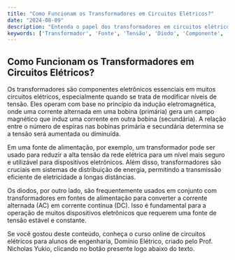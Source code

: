 ```yaml
---
title: "Como Funcionam os Transformadores em Circuitos Elétricos?"
date: "2024-08-09"
description: "Entenda o papel dos transformadores em circuitos elétricos e como eles influenciam a tensão e corrente."
keywords: ['Transformador', 'Fonte', 'Tensão', 'Diodo', 'Componente', 'Eletrônico']
---
```


## Como Funcionam os Transformadores em Circuitos Elétricos?

Os transformadores são componentes eletrônicos essenciais em muitos circuitos elétricos, especialmente quando se trata de modificar níveis de tensão. Eles operam com base no princípio da indução eletromagnética, onde uma corrente alternada em uma bobina (primária) gera um campo magnético que induz uma corrente em outra bobina (secundária). A relação entre o número de espiras nas bobinas primária e secundária determina se a tensão será aumentada ou diminuída.

Em uma fonte de alimentação, por exemplo, um transformador pode ser usado para reduzir a alta tensão da rede elétrica para um nível mais seguro e utilizável para dispositivos eletrônicos. Além disso, transformadores são cruciais em sistemas de distribuição de energia, permitindo a transmissão eficiente de eletricidade a longas distâncias.

Os diodos, por outro lado, são frequentemente usados em conjunto com transformadores em fontes de alimentação para converter a corrente alternada (AC) em corrente contínua (DC). Isso é fundamental para a operação de muitos dispositivos eletrônicos que requerem uma fonte de tensão estável e constante.

Se você gostou deste conteúdo, conheça o curso online de circuitos elétricos para alunos de engenharia, Domínio Elétrico, criado pelo Prof. Nicholas Yukio, clicando no botão presente logo abaixo do texto.